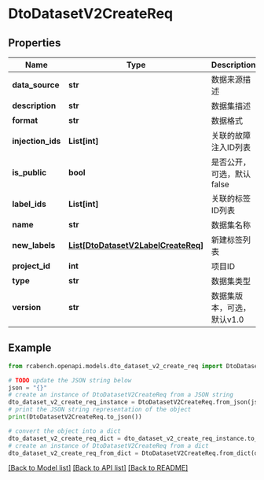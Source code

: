 # DtoDatasetV2CreateReq


## Properties

Name | Type | Description | Notes
------------ | ------------- | ------------- | -------------
**data_source** | **str** | 数据来源描述 | [optional] 
**description** | **str** | 数据集描述 | [optional] 
**format** | **str** | 数据格式 | [optional] 
**injection_ids** | **List[int]** | 关联的故障注入ID列表 | [optional] 
**is_public** | **bool** | 是否公开，可选，默认false | [optional] 
**label_ids** | **List[int]** | 关联的标签ID列表 | [optional] 
**name** | **str** | 数据集名称 | 
**new_labels** | [**List[DtoDatasetV2LabelCreateReq]**](DtoDatasetV2LabelCreateReq.md) | 新建标签列表 | [optional] 
**project_id** | **int** | 项目ID | 
**type** | **str** | 数据集类型 | 
**version** | **str** | 数据集版本，可选，默认v1.0 | [optional] 

## Example

```python
from rcabench.openapi.models.dto_dataset_v2_create_req import DtoDatasetV2CreateReq

# TODO update the JSON string below
json = "{}"
# create an instance of DtoDatasetV2CreateReq from a JSON string
dto_dataset_v2_create_req_instance = DtoDatasetV2CreateReq.from_json(json)
# print the JSON string representation of the object
print(DtoDatasetV2CreateReq.to_json())

# convert the object into a dict
dto_dataset_v2_create_req_dict = dto_dataset_v2_create_req_instance.to_dict()
# create an instance of DtoDatasetV2CreateReq from a dict
dto_dataset_v2_create_req_from_dict = DtoDatasetV2CreateReq.from_dict(dto_dataset_v2_create_req_dict)
```
[[Back to Model list]](../README.md#documentation-for-models) [[Back to API list]](../README.md#documentation-for-api-endpoints) [[Back to README]](../README.md)


